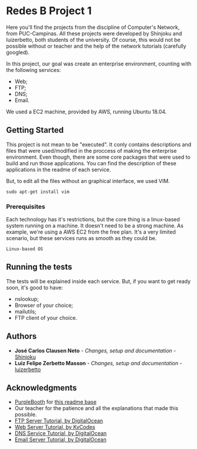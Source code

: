 # Redes B Project 1

Here you'll find the projects from the discipline of Computer's Network, from PUC-Campinas.
All these projects were developed by Shinjoku and luizerbetto, both students of the university.
Of course, this would not be possible without or teacher and the help of the network tutorials (carefully googled).

In this project, our goal was create an enterprise environment, counting with the following services:
  - Web;
  - FTP;
  - DNS;
  - Email.
  
 We used a EC2 machine, provided by AWS, running Ubuntu 18.04.


## Getting Started

This project is not mean to be "executed". It conly contains descriptions and files that were used/modified in the proccess of making the enterprise environment. Even though, there are some core packages that were used to build and run those applications. You can find the description of these applications in the readme of each service.

But, to edit all the files without an graphical interface, we used VIM.
```
sudo apt-get install vim
```


### Prerequisites

Each technology has it's restrictions, but the core thing is a linux-based system running on a machine. It doesn't need to be a strong machine. As example, we're using a AWS EC2 from the free plan. It's a very limited scenario, but these services runs as smooth as they could be.

```
Linux-based OS
```

## Running the tests

The tests will be explained inside each service. But, if you want to get ready soon, it's good to have:
  - nslookup;
  - Browser of your choice;
  - mailutils;
  - FTP client of your choice.
  

## Authors

* **José Carlos Clausen Neto** - *Changes, setup and documentation* - [Shinjoku](https://github.com/Shinjoku)
* **Luiz Felipe Zerbetto Masson** - *Changes, setup and documentation* - [luizerbetto](https://github.com/luizerbetto)


## Acknowledgments

* [PurpleBooth](https://github.com/PurpleBooth) for [this readme base](https://gist.github.com/PurpleBooth/109311bb0361f32d87a2)
* Our teacher for the patience and all the explanations that made this possible.
* [FTP Server Tutorial, by DigitalOcean](https://www.digitalocean.com/community/tutorials/how-to-set-up-vsftpd-for-a-user-s-directory-on-ubuntu-16-04)
* [Web Server Tutorial, by KvCodes](http://www.kvcodes.com/2017/05/install-apache-aws-ubuntu/)
* [DNS Service Tutorial, by DigitalOcean](https://www.digitalocean.com/community/tutorials/how-to-configure-bind-as-a-private-network-dns-server-on-ubuntu-14-04)
* [Email Server Tutorial, by DigitalOcean](https://www.digitalocean.com/community/tutorials/how-to-install-and-configure-postfix-on-ubuntu-16-04)
